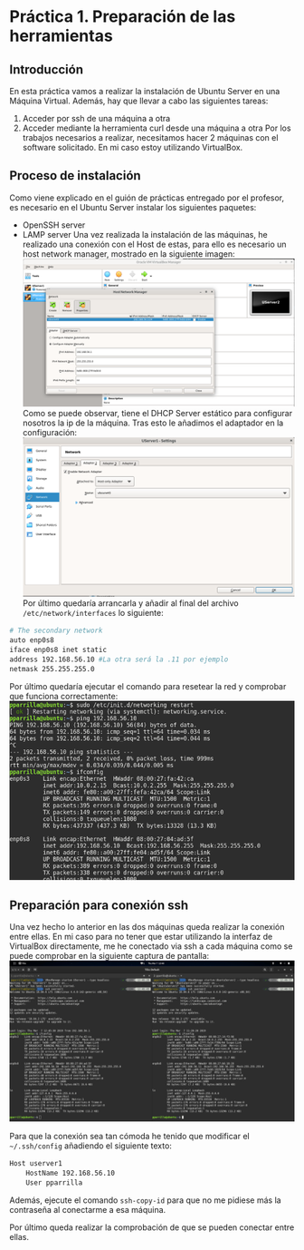 # Práctica 1. Preparación de las herramientas

## Introducción

En esta práctica vamos a realizar la instalación de Ubuntu Server en una Máquina Virtual. Además, hay que llevar a cabo las siguientes tareas:
1. Acceder por ssh de una máquina a otra
2. Acceder mediante la herramienta curl desde una máquina a otra
Por los trabajos necesarios a realizar, necesitamos hacer 2 máquinas con el software solicitado. En mi caso estoy utilizando VirtualBox.

## Proceso de instalación

Como viene explicado en el guión de prácticas entregado por el profesor, es necesario en el Ubuntu Server instalar los siguientes paquetes:
- OpenSSH server
- LAMP server
Una vez realizada la instalación de las máquinas, he realizado una conexión con el Host de estas, para ello es necesario un host network manager, mostrado en la siguiente imagen:
![host-network](./host-network.png)
Como se puede observar, tiene el DHCP Server estático para configurar nosotros la ip de la máquina. Tras esto le añadimos el adaptador en la configuración:
![config-adapter](./config-adapter.png)
Por último quedaría arrancarla y añadir al final del archivo `/etc/network/interfaces` lo siguiente:
```bash
# The secondary network 
auto enp0s8
iface enp0s8 inet static
address 192.168.56.10 #La otra será la .11 por ejemplo
netmask 255.255.255.0
```
Por último quedaría ejecutar el comando para resetear la red y comprobar que funciona correctamente:
![network-config](./network-config.png)

## Preparación para conexión ssh

Una vez hecho lo anterior en las dos máquinas queda realizar la conexión entre ellas. En mi caso para no tener que estar utilizando la interfaz de VirtualBox directamente, me he conectado via ssh a cada máquina como se puede comprobar en la siguiente captura de pantalla:
![ssh-connect](./ssh-connect.png)

Para que la conexión sea tan cómoda he tenido que modificar el `~/.ssh/config` añadiendo el siguiente texto:
```bash
Host userver1
    HostName 192.168.56.10
    User pparrilla
```

Además, ejecute el comando `ssh-copy-id` para que no me pidiese más la contraseña al conectarme a esa máquina.

Por último queda realizar la comprobación de que se pueden conectar entre ellas.
